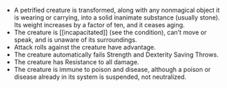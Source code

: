 - A petrified creature is transformed, along with any nonmagical object it is wearing or carrying, into a solid inanimate substance (usually stone). Its weight increases by a factor of ten, and it ceases aging.
- The creature is [[incapacitated]] (see the condition), can’t move or speak, and is unaware of its surroundings.
- Attack rolls against the creature have advantage.
- The creature automatically fails Strength and Dexterity Saving Throws.
- The creature has Resistance to all damage.
- The creature is immune to poison and disease, although a poison or disease already in its system is suspended, not neutralized.